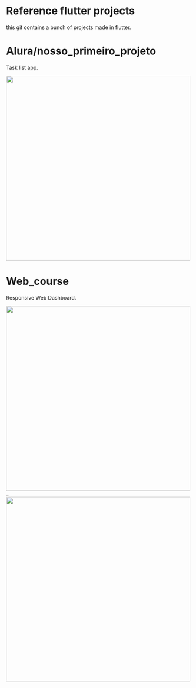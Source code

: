 # Reference flutter projects
this git contains a bunch of projects made in flutter.

# Alura/nosso_primeiro_projeto
Task list app.

<div align="start">
<img src="https://github.com/nascimento92/reference_flutter_projects/assets/59546387/055d2807-2d22-49ae-afd4-26e037394fa2)" height="500px">
</div>

# Web_course
Responsive Web Dashboard.

<div align="start">
<img src="https://github.com/nascimento92/reference_flutter_projects/assets/59546387/896272de-c461-4c1c-a571-d12851b8f54f" height="500px">
_
<img src="https://github.com/nascimento92/reference_flutter_projects/assets/59546387/83d6515f-31dd-452b-8c96-c1de48be6997" height="500px"> 
</div>


